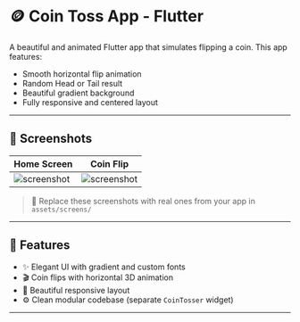 # 🪙 Coin Toss App - Flutter

A beautiful and animated Flutter app that simulates flipping a coin. This app features:

- Smooth horizontal flip animation
- Random Head or Tail result
- Beautiful gradient background
- Fully responsive and centered layout

---

## 📱 Screenshots

| Home Screen | Coin Flip |
|-------------|-----------|
| ![screenshot](assets/screens/ani.png) | ![screenshot](assets/screens/flip.png) |

> 📸 Replace these screenshots with real ones from your app in `assets/screens/`

---

## 🚀 Features

- ✨ Elegant UI with gradient and custom fonts
- 🎬 Coin flips with horizontal 3D animation
- 🎨 Beautiful responsive layout
- ⚙️ Clean modular codebase (separate `CoinTosser` widget)

---
